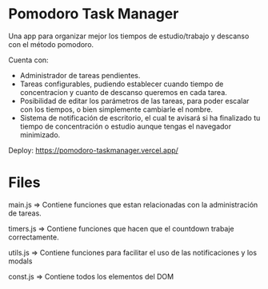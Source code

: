 # Pomodoro Task Manager

Una app para organizar mejor los tiempos de estudio/trabajo y descanso con el método pomodoro.

Cuenta con:

-   Administrador de tareas pendientes.
-   Tareas configurables, pudiendo establecer cuando tiempo de concentracion y cuanto de descanso queremos en cada tarea.
-   Posibilidad de editar los parámetros de las tareas, para poder escalar con los tiempos, o bien simplemente cambiarle el nombre.
-   Sistema de notificación de escritorio, el cual te avisará si ha finalizado tu tiempo de concentración o estudio aunque tengas el navegador minimizado.

Deploy: https://pomodoro-taskmanager.vercel.app/

# Files 

main.js => 
Contiene funciones que estan relacionadas con la administración de tareas.

timers.js =>
Contiene funciones que hacen que el countdown trabaje correctamente.

utils.js =>
Contiene funciones para facilitar el uso de las notificaciones y los modals

const.js => 
Contiene todos los elementos del DOM
